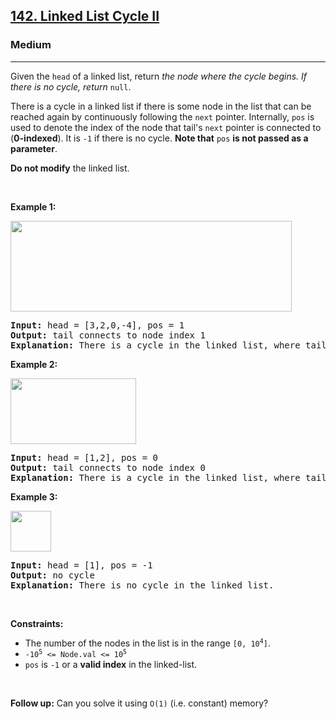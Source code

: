 <h2><a href="https://leetcode.com/problems/linked-list-cycle-ii/">142. Linked List Cycle II</a></h2><h3>Medium</h3><hr><div><p>Given the <code data-copier-init="true">head</code> of a linked list, return <em>the node where the cycle begins. If there is no cycle, return </em><code data-copier-init="true">null</code>.</p>

<p>There is a cycle in a linked list if there is some node in the list that can be reached again by continuously following the <code data-copier-init="true">next</code> pointer. Internally, <code data-copier-init="true">pos</code> is used to denote the index of the node that tail's <code data-copier-init="true">next</code> pointer is connected to (<strong>0-indexed</strong>). It is <code data-copier-init="true">-1</code> if there is no cycle. <strong>Note that</strong> <code data-copier-init="true">pos</code> <strong>is not passed as a parameter</strong>.</p>

<p><strong>Do not modify</strong> the linked list.</p>

<p>&nbsp;</p>
<p><strong class="example">Example 1:</strong></p>
<img alt="" src="https://assets.leetcode.com/uploads/2018/12/07/circularlinkedlist.png" style="height: 145px; width: 450px;">
<pre data-copier-init="true"><strong>Input:</strong> head = [3,2,0,-4], pos = 1
<strong>Output:</strong> tail connects to node index 1
<strong>Explanation:</strong> There is a cycle in the linked list, where tail connects to the second node.
</pre>

<p><strong class="example">Example 2:</strong></p>
<img alt="" src="https://assets.leetcode.com/uploads/2018/12/07/circularlinkedlist_test2.png" style="height: 105px; width: 201px;">
<pre data-copier-init="true"><strong>Input:</strong> head = [1,2], pos = 0
<strong>Output:</strong> tail connects to node index 0
<strong>Explanation:</strong> There is a cycle in the linked list, where tail connects to the first node.
</pre>

<p><strong class="example">Example 3:</strong></p>
<img alt="" src="https://assets.leetcode.com/uploads/2018/12/07/circularlinkedlist_test3.png" style="height: 65px; width: 65px;">
<pre data-copier-init="true"><strong>Input:</strong> head = [1], pos = -1
<strong>Output:</strong> no cycle
<strong>Explanation:</strong> There is no cycle in the linked list.
</pre>

<p>&nbsp;</p>
<p><strong>Constraints:</strong></p>

<ul>
	<li>The number of the nodes in the list is in the range <code data-copier-init="true">[0, 10<sup>4</sup>]</code>.</li>
	<li><code data-copier-init="true">-10<sup>5</sup> &lt;= Node.val &lt;= 10<sup>5</sup></code></li>
	<li><code data-copier-init="true">pos</code> is <code data-copier-init="true">-1</code> or a <strong>valid index</strong> in the linked-list.</li>
</ul>

<p>&nbsp;</p>
<p><strong>Follow up:</strong> Can you solve it using <code data-copier-init="true">O(1)</code> (i.e. constant) memory?</p>
</div>